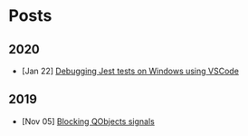 # Posts

## 2020

- [Jan 22] [Debugging Jest tests on Windows using VSCode](debugging-jest-tests-on-windows-using-vscode.md)

## 2019

- [Nov 05] [Blocking QObjects signals](blocking-qobjects-signals.md)
